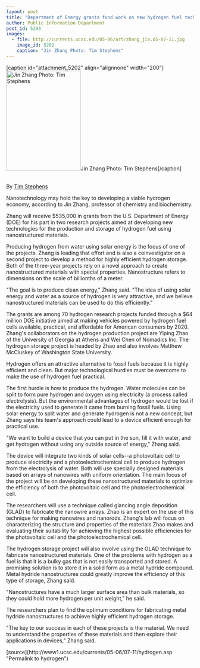 ```yaml
---
layout: post
title: "Department of Energy grants fund work on new hydrogen fuel technologies"
author: Public Information Department
post_id: 5203
images:
  - file: http://currents.ucsc.edu/05-06/art/zhang_jin.05-07-11.jpg
    image_id: 5202
    caption: "Jin Zhang Photo: Tim Stephens"
---
```


[caption id="attachment_5202" align="alignnone" width="200"]<a href="http://localhost/mysite/wp-content/uploads/2005/07/zhang_jin.05-07-11.jpg"><img class="size-full wp-image-5202" src="http://localhost/mysite/wp-content/uploads/2005/07/zhang_jin.05-07-11.jpg" alt="Jin Zhang Photo: Tim Stephens" width="200" height="267" /></a>Jin Zhang Photo: Tim Stephens[/caption]
<a name="content" id="content"></a>
<p>
  <br>
  By <a href="mailto:stephens@ucsc.edu">Tim Stephens</a><br>
</p>
<p>
  Nanotechnology may hold the key to developing a viable hydrogen economy, according to Jin Zhang, professor of chemistry and biochemistry.
</p>
<p>
  <a name="OLE_LINK2" id="OLE_LINK2"></a> Zhang will receive $535,000 in grants from the U.S. Department of Energy (DOE) for his part in two research projects aimed at developing new technologies for the production and storage of hydrogen fuel using nanostructured materials.
</p>
<p>
  Producing hydrogen from water using solar energy is the focus of one of the projects. Zhang is leading that effort and is also a coinvestigator on a second project to develop a method for highly efficient hydrogen storage. Both of the three-year projects rely on a novel approach to create nanostructured materials with special properties. Nanostructure refers to dimensions on the scale of billionths of a meter.
</p>
<p>
  "The goal is to produce clean energy," Zhang said. "The idea of using solar energy and water as a source of hydrogen is very attractive, and we believe nanostructured materials can be used to do this efficiently."
</p>
<p>
  The grants are among 70 hydrogen research projects funded through a $64 million DOE initiative aimed at making vehicles powered by hydrogen fuel cells available, practical, and affordable for American consumers by 2020. Zhang's collaborators on the hydrogen production project are Yiping Zhao of the University of Georgia at Athens and Wei Chen of Nomadics Inc. The hydrogen storage project is headed by Zhao and also involves Matthew McCluskey of Washington State University.
</p>
<p>
  Hydrogen offers an attractive alternative to fossil fuels because it is highly efficient and clean. But major technological hurdles must be overcome to make the use of hydrogen fuel practical.
</p>
<p>
  The first hurdle is how to produce the hydrogen. Water molecules can be split to form pure hydrogen and oxygen using electricity (a process called electrolysis). But the environmental advantages of hydrogen would be lost if the electricity used to generate it came from burning fossil fuels. Using solar energy to split water and generate hydrogen is not a new concept, but Zhang says his team's approach could lead to a device efficient enough for practical use.
</p>
<p>
  "We want to build a device that you can put in the sun, fill it with water, and get hydrogen without using any outside source of energy," Zhang said.
</p>
<p>
  The device will integrate two kinds of solar cells--a photovoltaic cell to produce electricity and a photoelectrochemical cell to produce hydrogen from the electrolysis of water. Both will use specially designed materials based on arrays of nanowires with uniform orientation. The main focus of the project will be on developing these nanostructured materials to optimize the efficiency of both the photovoltaic cell and the photoelectrochemical cell.
</p>
<p>
  The researchers will use a technique called glancing angle deposition (GLAD) to fabricate the nanowire arrays. Zhao is an expert on the use of this technique for making nanowires and nanorods. Zhang's lab will focus on characterizing the structure and properties of the materials Zhao makes and evaluating their suitability for achieving the highest possible efficiencies for the photovoltaic cell and the photoelectrochemical cell.
</p>
<p>
  The hydrogen storage project will also involve using the GLAD technique to fabricate nanostructured materials. One of the problems with hydrogen as a fuel is that it is a bulky gas that is not easily transported and stored. A promising solution is to store it in a solid form as a metal hydride compound. Metal hydride nanostructures could greatly improve the efficiency of this type of storage, Zhang said.
</p>
<p>
  "Nanostructures have a much larger surface area than bulk materials, so they could hold more hydrogen per unit weight," he said.
</p>
<p>
  The researchers plan to find the optimum conditions for fabricating metal hydride nanostructures to achieve highly efficient hydrogen storage.
</p>
<p>
  "The key to our success in each of these projects is the material. We need to understand the properties of these materials and then explore their applications in devices," Zhang said.
</p>
[source](http://www1.ucsc.edu/currents/05-06/07-11/hydrogen.asp "Permalink to hydrogen")
